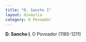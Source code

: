 ```yaml
---
title: "D. Sancho I"
layout: dinastia
category: O Povoador
---
```


**D. Sancho I**, O Povoador (1185-1211)